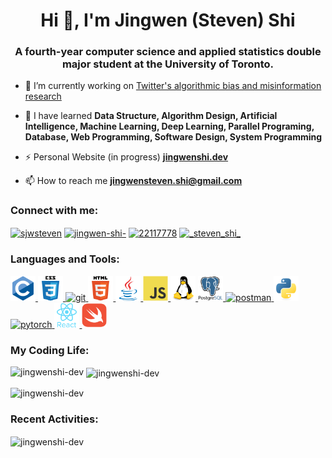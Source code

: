 <h1 align="center">Hi 👋, I'm Jingwen (Steven) Shi</h1>
<h3 align="center">A fourth-year computer science and applied statistics double major student at the University of Toronto.</h3>

- 🔭 I’m currently working on [Twitter's algorithmic bias and misinformation research](https://github.com/jingwenshi-dev/Twitter-Algo-Bias-Misinfo-Research-Code)

- 🌱 I have learned **Data Structure, Algorithm Design, Artificial Intelligence, Machine Learning, Deep Learning, Parallel Programing, Database, Web Programming, Software Design, System Programming**

- ⚡ Personal Website (in progress) **[jingwenshi.dev](jingwenshi.dev)**

- 📫 How to reach me **jingwensteven.shi@gmail.com**

<h3 align="left">Connect with me:</h3>
<p align="left">
<a href="https://twitter.com/sjwsteven" target="blank"><img align="center" src="https://raw.githubusercontent.com/rahuldkjain/github-profile-readme-generator/master/src/images/icons/Social/twitter.svg" alt="sjwsteven" height="30" width="40" /></a>
<a href="https://linkedin.com/in/jingwen-shi-" target="blank"><img align="center" src="https://raw.githubusercontent.com/rahuldkjain/github-profile-readme-generator/master/src/images/icons/Social/linked-in-alt.svg" alt="jingwen-shi-" height="30" width="40" /></a>
<a href="https://stackoverflow.com/users/22117778" target="blank"><img align="center" src="https://raw.githubusercontent.com/rahuldkjain/github-profile-readme-generator/master/src/images/icons/Social/stack-overflow.svg" alt="22117778" height="30" width="40" /></a>
<a href="https://instagram.com/_steven_shi_" target="blank"><img align="center" src="https://raw.githubusercontent.com/rahuldkjain/github-profile-readme-generator/master/src/images/icons/Social/instagram.svg" alt="_steven_shi_" height="30" width="40" /></a>
</p>


<h3 align="left">Languages and Tools:</h3>
<p align="left"> <a href="https://www.cprogramming.com/" target="_blank" rel="noreferrer"> <img src="https://raw.githubusercontent.com/devicons/devicon/master/icons/c/c-original.svg" alt="c" width="40" height="40"/> </a> <a href="https://www.w3schools.com/css/" target="_blank" rel="noreferrer"> <img src="https://raw.githubusercontent.com/devicons/devicon/master/icons/css3/css3-original-wordmark.svg" alt="css3" width="40" height="40"/> </a> <a href="https://git-scm.com/" target="_blank" rel="noreferrer"> <img src="https://www.vectorlogo.zone/logos/git-scm/git-scm-icon.svg" alt="git" width="40" height="40"/> </a> <a href="https://www.w3.org/html/" target="_blank" rel="noreferrer"> <img src="https://raw.githubusercontent.com/devicons/devicon/master/icons/html5/html5-original-wordmark.svg" alt="html5" width="40" height="40"/> </a> <a href="https://www.java.com" target="_blank" rel="noreferrer"> <img src="https://raw.githubusercontent.com/devicons/devicon/master/icons/java/java-original.svg" alt="java" width="40" height="40"/> </a> <a href="https://developer.mozilla.org/en-US/docs/Web/JavaScript" target="_blank" rel="noreferrer"> <img src="https://raw.githubusercontent.com/devicons/devicon/master/icons/javascript/javascript-original.svg" alt="javascript" width="40" height="40"/> </a> <a href="https://www.linux.org/" target="_blank" rel="noreferrer"> <img src="https://raw.githubusercontent.com/devicons/devicon/master/icons/linux/linux-original.svg" alt="linux" width="40" height="40"/> </a> <a href="https://www.postgresql.org" target="_blank" rel="noreferrer"> <img src="https://raw.githubusercontent.com/devicons/devicon/master/icons/postgresql/postgresql-original-wordmark.svg" alt="postgresql" width="40" height="40"/> </a> <a href="https://postman.com" target="_blank" rel="noreferrer"> <img src="https://www.vectorlogo.zone/logos/getpostman/getpostman-icon.svg" alt="postman" width="40" height="40"/> </a> <a href="https://www.python.org" target="_blank" rel="noreferrer"> <img src="https://raw.githubusercontent.com/devicons/devicon/master/icons/python/python-original.svg" alt="python" width="40" height="40"/> </a> <a href="https://pytorch.org/" target="_blank" rel="noreferrer"> <img src="https://www.vectorlogo.zone/logos/pytorch/pytorch-icon.svg" alt="pytorch" width="40" height="40"/> </a> <a href="https://reactjs.org/" target="_blank" rel="noreferrer"> <img src="https://raw.githubusercontent.com/devicons/devicon/master/icons/react/react-original-wordmark.svg" alt="react" width="40" height="40"/> </a> <a href="https://developer.apple.com/swift/" target="_blank" rel="noreferrer"> <img src="https://raw.githubusercontent.com/devicons/devicon/master/icons/swift/swift-original.svg" alt="swift" width="40" height="40"/> </a> </p>

<h3 align="left">My Coding Life:</h3>
<p><img align="left" src="https://github-readme-stats.vercel.app/api/top-langs?username=jingwenshi-dev&show_icons=true&locale=en&layout=compact" alt="jingwenshi-dev" /></p>

<p>&nbsp;<img align="center" src="https://github-readme-stats.vercel.app/api?username=jingwenshi-dev&show_icons=true&locale=en" alt="jingwenshi-dev" /></p>

<p><img align="center" src="https://github-readme-streak-stats.herokuapp.com/?user=jingwenshi-dev&" alt="jingwenshi-dev" /></p>

<h3 align="left">Recent Activities:</h3>
<p><img align="center" src="https://github-profile-summary-cards.vercel.app/api/cards/profile-details?username=jingwenshi-dev&theme=vue" alt="jingwenshi-dev" /></p>
